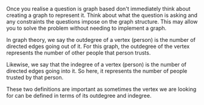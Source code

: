 Once you realise a question is graph based don't immediately think about creating a graph to represent it. Think about what the question is asking
and any constraints the questions impose on the graph structure. This may allow you to solve the problem without needing to implement a graph.

In graph theory, we say the outdegree of a vertex (person) is the number of directed edges going out of it. For this graph, the outdegree of the
vertex represents the number of other people that person trusts.

Likewise, we say that the indegree of a vertex (person) is the number of directed edges going into it. So here, it represents the number of people
trusted by that person.

These two definitions are important as sometimes the vertex we are looking for can be defined in terms of its outdegree and indegree.
